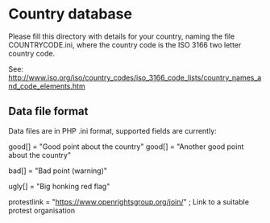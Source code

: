 Country database
================

Please fill this directory with details for your country, naming the file COUNTRYCODE.ini, where the country code is the ISO 3166 two letter country code.

See: http://www.iso.org/iso/country_codes/iso_3166_code_lists/country_names_and_code_elements.htm

Data file format
----------------

Data files are in PHP .ini format, supported fields are currently:

good[] = "Good point about the country"
good[] = "Another good point about the country"

bad[] = "Bad point (warning)"

ugly[] = "Big honking red flag"

protestlink = "https://www.openrightsgroup.org/join/" ; Link to a suitable protest organisation